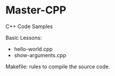 # Master-CPP
C++ Code Samples

Basic Lessons:

  * hello-world.cpp
  * show-arguments.cpp

Makefile: rules to compile the source code.


